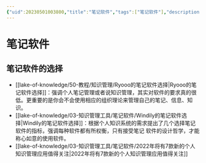 ```yaml
---
{"uid":20230501003800,"title":"笔记软件","tags":["笔记软件"],"description":"笔记软件，笔记软件的选择","author":"windilycloud","type":"other","draft":false,"editable":false,"modified":20230606000527,"dg-publish":true,"permalink":"/lake-of-knowledge/03///","dgPassFrontmatter":true}
---
```



# 笔记软件

## 笔记软件的选择

- [[lake-of-knowledge/50-教程/知识管理/Ryooo的笔记软件选择\|Ryooo的笔记软件选择]]：强调个人笔记管理或者说知识管理，其实对软件的要求真的很低。更重要的是你会不会使用相应的组织理论来管理自己的笔记、信息、知识。
- [[lake-of-knowledge/03-知识管理工具/笔记软件/Windily的笔记软件选择\|Windily的笔记软件选择]]：根据个人知识系统的需求提出了几个选择笔记软件的指标，强调每种软件都有所权衡，只有接受笔记 软件的设计哲学，才能称心如意的使用软件。
- [[lake-of-knowledge/03-知识管理工具/笔记软件/2022年将有7款新的个人知识管理应用值得关注\|2022年将有7款新的个人知识管理应用值得关注]]